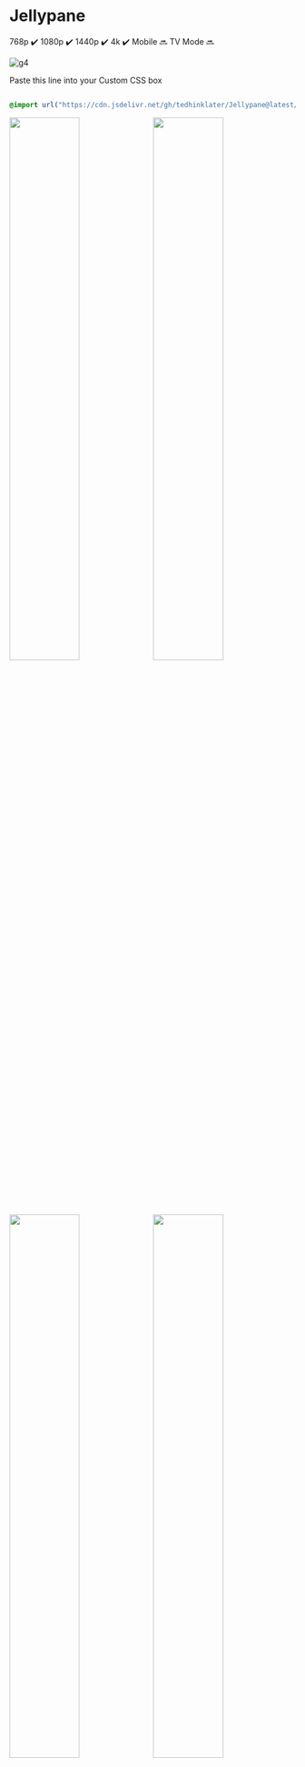# Jellypane

768p :heavy_check_mark: 1080p :heavy_check_mark: 1440p :heavy_check_mark: 4k :heavy_check_mark: Mobile :soon: TV Mode :soon:

![g4](https://github.com/user-attachments/assets/a60056d0-11fc-4531-beaa-2d4ad30f2d4a)

Paste this line into your Custom CSS box

```css

@import url("https://cdn.jsdelivr.net/gh/tedhinklater/Jellypane@latest/Jellypane.css");

```

<img src="https://github.com/user-attachments/assets/ba27fdc6-5c81-4d9a-9bdf-b57ea4fe0c15" width="49.5%" height="49.5%" /> <img src="https://github.com/user-attachments/assets/f8b703e7-aead-4ddd-a605-1a4a45f1df4b" width="49.5%" height="49.5%" />
<img src="https://github.com/user-attachments/assets/0646cd10-7564-4a3b-9b6c-acf2a7e25b64" width="49.5%" height="49.5%" /> <img src="https://github.com/user-attachments/assets/82e2b888-2b76-4d60-bcd9-5fa11452506e" width="49.5%" height="49.5%" />
<img src="https://github.com/user-attachments/assets/7732f585-881c-4fc8-803f-6ddca8c2ae0d" width="49.5%" height="49.5%" /> <img src="https://github.com/user-attachments/assets/773f3ba9-8798-4766-9e72-da8bc5d476d0" width="49.5%" height="49.5%" />
<img src="https://github.com/user-attachments/assets/db6d2796-ed8f-4d21-be86-6a90858c4f24" width="49.5%" height="49.5%" /> <img src="https://github.com/user-attachments/assets/b8472be3-5bab-4c49-87a5-5cf21fcbe515" width="49.5%" height="49.5%" />

[Featured Content Bar instructions](https://github.com/tedhinklater/finality?tab=readme-ov-file#featured-content-bar-by-bobhasnosoul-and-sethbacon)
